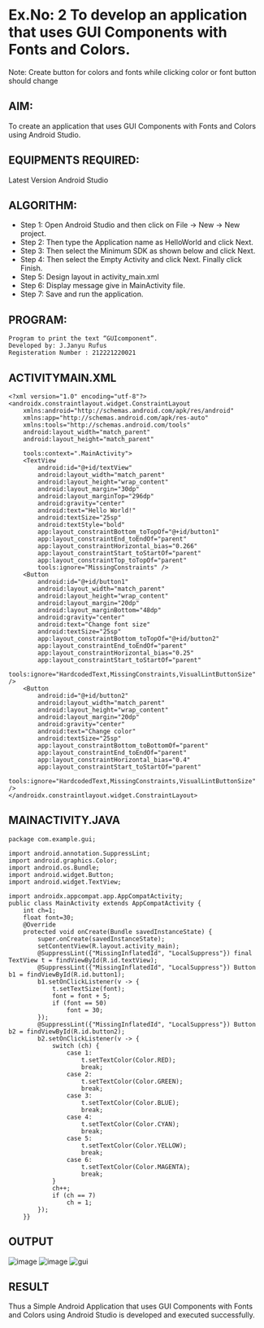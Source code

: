 # Ex.No: 2 To develop an application that uses GUI Components with Fonts and Colors. 

Note: Create button for colors and fonts while clicking color or font button should change 

## AIM:
To create an application that uses GUI Components with Fonts and Colors using Android Studio.

## EQUIPMENTS REQUIRED:
Latest Version Android Studio

## ALGORITHM:
- Step 1: Open Android Studio and then click on File -> New -> New project.
- Step 2: Then type the Application name as HelloWorld and click Next.
- Step 3: Then select the Minimum SDK as shown below and click Next.
- Step 4: Then select the Empty Activity and click Next. Finally click Finish.
- Step 5: Design layout in activity_main.xml
- Step 6: Display message give in MainActivity file.
- Step 7: Save and run the application.

## PROGRAM:
```
Program to print the text “GUIcomponent”.
Developed by: J.Janyu Rufus
Registeration Number : 212221220021
```
## ACTIVITYMAIN.XML
```
<?xml version="1.0" encoding="utf-8"?>
<androidx.constraintlayout.widget.ConstraintLayout
    xmlns:android="http://schemas.android.com/apk/res/android"
    xmlns:app="http://schemas.android.com/apk/res-auto"
    xmlns:tools="http://schemas.android.com/tools"
    android:layout_width="match_parent"
    android:layout_height="match_parent"

    tools:context=".MainActivity">
    <TextView
        android:id="@+id/textView"
        android:layout_width="match_parent"
        android:layout_height="wrap_content"
        android:layout_margin="30dp"
        android:layout_marginTop="296dp"
        android:gravity="center"
        android:text="Hello World!"
        android:textSize="25sp"
        android:textStyle="bold"
        app:layout_constraintBottom_toTopOf="@+id/button1"
        app:layout_constraintEnd_toEndOf="parent"
        app:layout_constraintHorizontal_bias="0.266"
        app:layout_constraintStart_toStartOf="parent"
        app:layout_constraintTop_toTopOf="parent"
        tools:ignore="MissingConstraints" />
    <Button
        android:id="@+id/button1"
        android:layout_width="match_parent"
        android:layout_height="wrap_content"
        android:layout_margin="20dp"
        android:layout_marginBottom="48dp"
        android:gravity="center"
        android:text="Change font size"
        android:textSize="25sp"
        app:layout_constraintBottom_toTopOf="@+id/button2"
        app:layout_constraintEnd_toEndOf="parent"
        app:layout_constraintHorizontal_bias="0.25"
        app:layout_constraintStart_toStartOf="parent"
        tools:ignore="HardcodedText,MissingConstraints,VisualLintButtonSize" />
    <Button
        android:id="@+id/button2"
        android:layout_width="match_parent"
        android:layout_height="wrap_content"
        android:layout_margin="20dp"
        android:gravity="center"
        android:text="Change color"
        android:textSize="25sp"
        app:layout_constraintBottom_toBottomOf="parent"
        app:layout_constraintEnd_toEndOf="parent"
        app:layout_constraintHorizontal_bias="0.4"
        app:layout_constraintStart_toStartOf="parent"
        tools:ignore="HardcodedText,MissingConstraints,VisualLintButtonSize" />
</androidx.constraintlayout.widget.ConstraintLayout>

```
## MAINACTIVITY.JAVA
```
package com.example.gui;

import android.annotation.SuppressLint;
import android.graphics.Color;
import android.os.Bundle;
import android.widget.Button;
import android.widget.TextView;

import androidx.appcompat.app.AppCompatActivity;
public class MainActivity extends AppCompatActivity {
    int ch=1;
    float font=30;
    @Override
    protected void onCreate(Bundle savedInstanceState) {
        super.onCreate(savedInstanceState);
        setContentView(R.layout.activity_main);
        @SuppressLint({"MissingInflatedId", "LocalSuppress"}) final TextView t = findViewById(R.id.textView);
        @SuppressLint({"MissingInflatedId", "LocalSuppress"}) Button b1 = findViewById(R.id.button1);
        b1.setOnClickListener(v -> {
            t.setTextSize(font);
            font = font + 5;
            if (font == 50)
                font = 30;
        });
        @SuppressLint({"MissingInflatedId", "LocalSuppress"}) Button b2 = findViewById(R.id.button2);
        b2.setOnClickListener(v -> {
            switch (ch) {
                case 1:
                    t.setTextColor(Color.RED);
                    break;
                case 2:
                    t.setTextColor(Color.GREEN);
                    break;
                case 3:
                    t.setTextColor(Color.BLUE);
                    break;
                case 4:
                    t.setTextColor(Color.CYAN);
                    break;
                case 5:
                    t.setTextColor(Color.YELLOW);
                    break;
                case 6:
                    t.setTextColor(Color.MAGENTA);
                    break;
            }
            ch++;
            if (ch == 7)
                ch = 1;
        });
    }}
```
## OUTPUT

![image](https://github.com/Naveen-154/Mobile-Application-Development/assets/114643271/c625d9a1-089d-41e1-b9f4-936b06161b9e)
![image](https://github.com/Naveen-154/Mobile-Application-Development/assets/114643271/a0fba3b1-c2bc-415d-a903-3c7f737f7d7d)
![gui](https://github.com/Naveen-154/Mobile-Application-Development/assets/114643271/7716b288-eb1e-4e58-915a-b2622deed843)



## RESULT
Thus a Simple Android Application that uses GUI Components with Fonts and Colors using Android Studio is developed and executed successfully.
